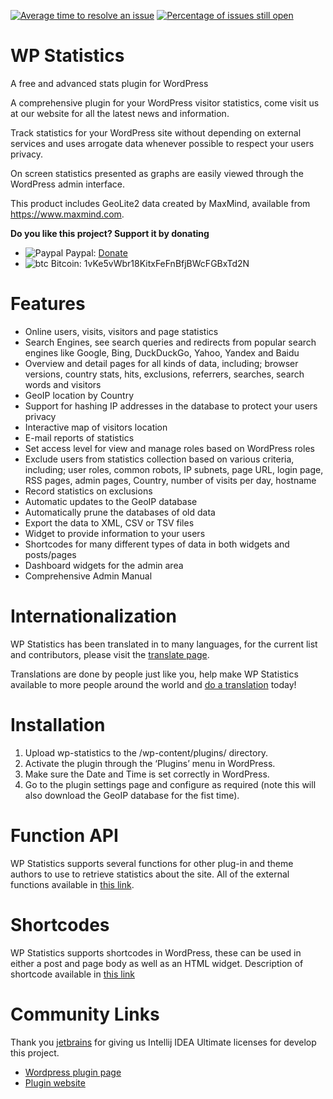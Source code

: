 [![Average time to resolve an issue](http://isitmaintained.com/badge/resolution/wp-statistics/wp-statistics.svg)](http://isitmaintained.com/project/wp-statistics/wp-statistics "Average time to resolve an issue")
[![Percentage of issues still open](http://isitmaintained.com/badge/open/wp-statistics/wp-statistics.svg)](http://isitmaintained.com/project/wp-statistics/wp-statistics "Percentage of issues still open")

# WP Statistics
A free and advanced stats plugin for WordPress

A comprehensive plugin for your WordPress visitor statistics, come visit us at our website for all the latest news and information.

Track statistics for your WordPress site without depending on external services and uses arrogate data whenever possible to respect your users privacy.

On screen statistics presented as graphs are easily viewed through the WordPress admin interface.

This product includes GeoLite2 data created by MaxMind, available from https://www.maxmind.com.

**Do you like this project? Support it by donating**
- ![Paypal](https://raw.githubusercontent.com/reek/anti-adblock-killer/gh-pages/images/paypal.png) Paypal: [Donate](https://wp-statistics.com/donate/)
- ![btc](https://camo.githubusercontent.com/4bc31b03fc4026aa2f14e09c25c09b81e06d5e71/687474703a2f2f7777772e6d6f6e747265616c626974636f696e2e636f6d2f696d672f66617669636f6e2e69636f) Bitcoin: 1vKe5vWbr18KitxFeFnBfjBWcFGBxTd2N

# Features

* Online users, visits, visitors and page statistics
* Search Engines, see search queries and redirects from popular search engines like Google, Bing, DuckDuckGo, Yahoo, Yandex and Baidu
* Overview and detail pages for all kinds of data, including; browser versions, country stats, hits, exclusions, referrers, searches, search words and visitors
* GeoIP location by Country
* Support for hashing IP addresses in the database to protect your users privacy
* Interactive map of visitors location
* E-mail reports of statistics
* Set access level for view and manage roles based on WordPress roles
* Exclude users from statistics collection based on various criteria, including; user roles, common robots, IP subnets, page URL, login page, RSS pages, admin pages, Country, number of visits per day, hostname
* Record statistics on exclusions
* Automatic updates to the GeoIP database
* Automatically prune the databases of old data
* Export the data to XML, CSV or TSV files
* Widget to provide information to your users
* Shortcodes for many different types of data in both widgets and posts/pages
* Dashboard widgets for the admin area
* Comprehensive Admin Manual

# Internationalization
WP Statistics has been translated in to many languages, for the current list and contributors, please visit the [translate page](https://translate.wordpress.org/projects/wp-plugins/wp-statistics).

Translations are done by people just like you, help make WP Statistics available to more people around the world and [do a translation](https://wp-statistics.com/translations/) today!

# Installation
1. Upload wp-statistics to the /wp-content/plugins/ directory.
2. Activate the plugin through the ‘Plugins’ menu in WordPress.
3. Make sure the Date and Time is set correctly in WordPress.
4. Go to the plugin settings page and configure as required (note this will also download the GeoIP database for the fist time).

# Function API
WP Statistics supports several functions for other plug-in and theme authors to use to retrieve statistics about the site. All of the external functions available in [this link](https://wp-statistics.com/2017/05/26/function-api/).

# Shortcodes
WP Statistics supports shortcodes in WordPress, these can be used in either a post and page body as well as an HTML widget. Description of shortcode available in [this link](https://wp-statistics.com/2017/05/26/shortcodes/)

# Community Links
Thank you [jetbrains](https://www.jetbrains.com) for giving us Intellij IDEA Ultimate licenses for develop this project.
* [Wordpress plugin page](http://wordpress.org/plugins/wp-statistics/)
* [Plugin website](https://wp-statistics.com)
